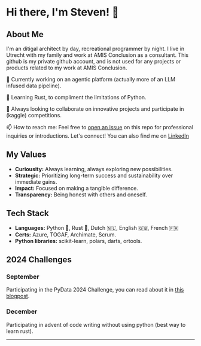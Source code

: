 # Hi there, I'm Steven! 👋

## About Me
I'm an ditigal architect by day, recreational programmer by night. I live in Utrecht with my family and work at AMIS Conclusion as a consultant. This github is my private github account, and is not used for any projects or products related to my work at AMIS Conclusion. 

🔭 Currently working on an agentic platform (actually more of an LLM infused data pipeline). 

🌱 Learning Rust, to compliment the limitations of Python.

🤝 Always looking to collaborate on innovative projects and participate in (kaggle) competitions.

📫 How to reach me: Feel free to [open an issue](https://github.com/StevenTimotheus/StevenTimotheus) on this repo for professional inquiries or introductions. Let's connect! You can also find me on [LinkedIn](https://www.linkedin.com/in/steven-grond-37772413/)

## My Values
- **Curiousity:** Always learning, always exploring new possibilities.
- **Strategic:** Prioritizing long-term success and sustainability over immediate gains.
- **Impact:** Focused on making a tangible difference.
- **Transparency:** Being honest with others and oneself.


## Tech Stack
- **Languages:** Python 🐍, Rust 🦀, Dutch 🇳🇱, English 🇬🇧, French 🇫🇷
- **Certs:** Azure, TOGAF, Archimate, Scrum.
- **Python libraries:** scikit-learn, polars, darts, ortools.

## 2024 Challenges
### September
Participating in the PyData 2024 Challenge, you can read about it in [this blogpost](https://technology.amis.nl/machine-learning/mastering-realtime-data-how-i-topped-the-leaderboard-at-pydata/).

### December
Participating in advent of code writing without using python (best way to learn rust). 

---
